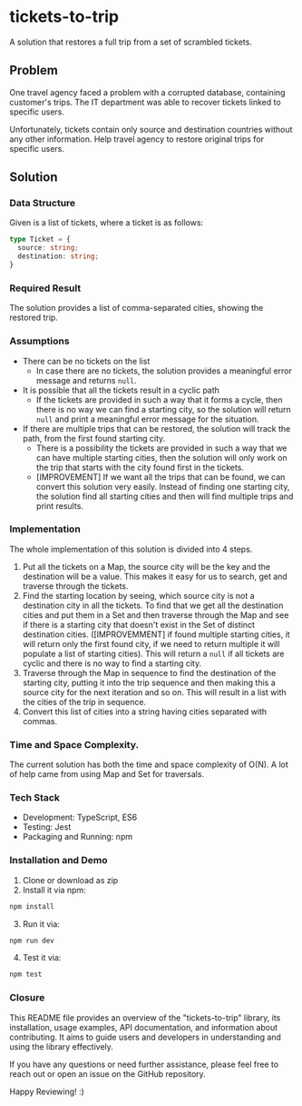 # tickets-to-trip
A solution that restores a full trip from a set of scrambled tickets. 

## Problem

One travel agency faced a problem with a corrupted database, containing customer's trips. The IT department was able to recover tickets linked to specific users.

Unfortunately, tickets contain only source and destination countries without any other information. Help travel agency to restore original trips for specific users.

## Solution

### Data Structure

  Given is a list of tickets, where a ticket is as follows:
  ```typescript
  type Ticket = {
    source: string;
    destination: string;
  }
  ```
### Required Result

The solution provides a list of comma-separated cities, showing the restored trip. 


### Assumptions

- There can be no tickets on the list
  - In case there are no tickets, the solution provides a meaningful error message and returns `null`.
- It is possible that all the tickets result in a cyclic path
  - If the tickets are provided in such a way that it forms a cycle, then there is no way we can find a starting city, so the solution will return `null` and print a meaningful error message for the situation. 
- If there are multiple trips that can be restored, the solution will track the path, from the first found starting city.
  - There is a possibility the tickets are provided in such a way that we can have multiple starting cities, then the solution will only work on the trip that starts with the city found first in the tickets. 
  - [IMPROVEMENT] If we want all the trips that can be found, we can convert this solution very easily. Instead of finding one starting city, the solution find all starting cities and then will find multiple trips and print results.
 
### Implementation
The whole implementation of this solution is divided into 4 steps.

  1. Put all the tickets on a Map, the source city will be the key and the destination will be a value. This makes it easy for us to search, get and traverse through the tickets.
  2. Find the starting location by seeing, which source city is not a destination city in all the tickets. To find that we get all the destination cities and put them in a Set and then traverse through the Map and see if there is a starting city that doesn't exist in the Set of distinct destination cities. ([IMPROVEMMENT] if found multiple starting cities, it will return only the first found city, if we need to return multiple it will populate a list of starting cities). This will return a `null` if all tickets are cyclic and there is no way to find a starting city. 
  3. Traverse through the Map in sequence to find the destination of the starting city, putting it into the trip sequence and then making this a source city for the next iteration and so on. This will result in a list with the cities of the trip in sequence.
  4. Convert this list of cities into a string having cities separated with commas. 

### Time and Space Complexity.
The current solution has both the time and space complexity of O(N). A lot of help came from using Map and Set for traversals.

### Tech Stack
  - Development: TypeScript, ES6
  - Testing: Jest
  - Packaging and Running: npm

### Installation and Demo

1. Clone or download as zip
2. Install it via npm:

```bash
npm install 
```

3. Run it via:

```bash
npm run dev
```

4. Test it via:

```bash
npm test
```

### Closure
This README file provides an overview of the "tickets-to-trip" library, its installation, usage examples, API documentation, and information about contributing. It aims to guide users and developers in understanding and using the library effectively.

If you have any questions or need further assistance, please feel free to reach out or open an issue on the GitHub repository.

Happy Reviewing! :)
